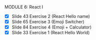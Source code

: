 MODULE 6: React I

- [x] Slide 43 Exercise 2 (React Hello name)
- [x] Slide 65 Exercise 3 (Emoji Switcher)
- [x] Slide 84 Exercise 4 (Emoji + Calculator)
- [x] Slide 33 Exercise 1 (React Hello World)